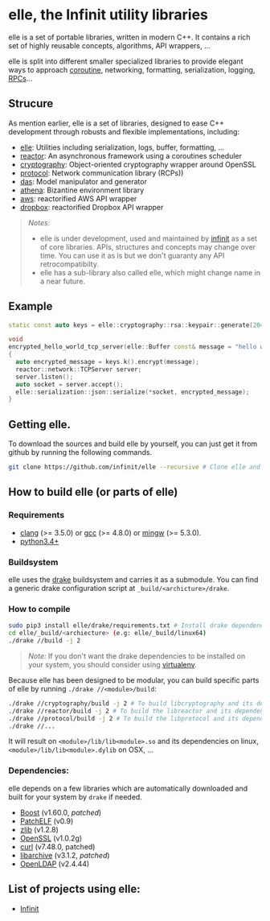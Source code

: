# elle, the Infinit utility libraries

elle is a set of portable libraries, written in modern C++. It contains a rich set of highly reusable concepts, algorithms, API wrappers, ...

elle is split into different smaller specialized libraries to provide elegant ways to approach [coroutine](https://en.wikipedia.org/wiki/Coroutine), networking, formatting, serialization, logging, [RPCs](https://en.wikipedia.org/wiki/Remote_procedure_call)...

## Strucure

As mention earlier, elle is a set of libraries, designed to ease C++ development through robusts and flexible implementations, including:
- [elle](https://github.com/infinit/elle/tree/master/elle): Utilities including serialization, logs, buffer, formatting, ...
- [reactor](https://github.com/infinit/elle/tree/master/reactor): An asynchronous framework using a coroutines scheduler
- [cryptography](https://github.com/infinit/elle/tree/master/cryptography): Object-oriented cryptography wrapper around OpenSSL
- [protocol](https://github.com/infinit/elle/tree/master/protocol): Network communication library (RCPs))
- [das](https://github.com/infinit/elle/tree/master/das): Model manipulator and generator
- [athena](https://github.com/infinit/elle/tree/master/athena): Bizantine environment library
- [aws](https://github.com/infinit/elle/tree/master/aws): reactorified AWS API wrapper
- [dropbox](https://github.com/infinit/elle/tree/master/dropbox): reactorified Dropbox API wrapper

> *Notes:*
>   - elle is under development, used and maintained by [infinit](https://infinit.sh) as a set of core libraries. APIs, structures and concepts may change over time. You can use it as is but we don't guaranty any API retrocompatibilty.
>   - elle has a sub-library also called elle, which might change name in a near future.

## Example

```cpp
static const auto keys = elle::cryptography::rsa::keypair::generate(2048);

void
encrypted_hello_world_tcp_server(elle::Buffer const& message = "hello world!")
{
  auto encrypted_message = keys.k().encrypt(message);
  reactor::network::TCPServer server;
  server.listen();
  auto socket = server.accept();
  elle::serialization::json::serialize(*socket, encrypted_message);
}
```

## Getting elle.

To download the sources and build elle by yourself, you can just get it from github by running the following commands.

```bash
git clone https://github.com/infinit/elle --recursive # Clone elle and its submodules.
```

## How to build elle (or parts of elle)

### Requirements

- [clang](http://clang.llvm.org) (>= 3.5.0) or [gcc](https://gcc.gnu.org) (>= 4.8.0) or [mingw](http://mingw.org) (>= 5.3.0).
- [python3.4+](https://www.python.org/download/releases/3.0)

### Buildsystem
elle uses the [drake](https://github.com/infinit/drake) buildsystem and carries it as a submodule.
You can find a generic drake configuration script at `_build/<archicture>/drake`.

### How to compile
```bash
sudo pip3 install elle/drake/requirements.txt # Install drake dependencies.
cd elle/_build/<archiecture> (e.g: elle/_build/linux64)
./drake //build -j 2
```
> *Note:* If you don't want the drake dependencies to be installed on your system, you should consider using [virtualenv](https://virtualenv.pypa.io/en/stable/installation).

Because elle has been designed to be modular, you can build specific parts of elle by running `./drake //<module>/build`:

```bash
./drake //cryptography/build -j 2 # To build libcryptography and its dependencies.
./drake //reactor/build -j 2 # To build the libreactor and its dependencies.
./drake //protocol/build -j 2 # To build the libprotocol and its dependencies.
./drake //...
```
It will result on `<module>/lib/lib<module>.so` and its dependencies on linux, `<module>/lib/lib<module>.dylib` on OSX, ...

### Dependencies:

elle depends on a few libraries which are automatically downloaded and built for your system by `drake` if needed.
- [Boost](http://boost.org) (v1.60.0, _patched_)
- [PatchELF](http://nixos.org/patchelf.html) (v0.9)
- [zlib](http://www.zlib.net) (v1.2.8)
- [OpenSSL](https://www.openssl.org) (v1.0.2g)
- [curl](https://curl.haxx.se) (v7.48.0, patched)
- [libarchive](http://www.libarchive.org) (v3.1.2, _patched_)
- [OpenLDAP](http://www.openldap.org) (v2.4.44)

## List of projects using elle:

- [Infinit](https://github.com/infinit/fs)
